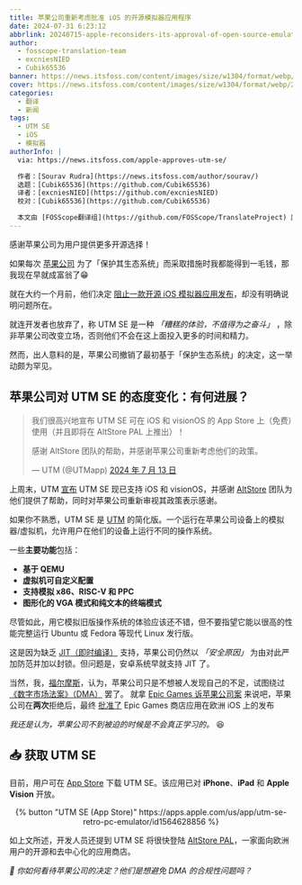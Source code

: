 ```yaml
---
title: 苹果公司重新考虑批准 iOS 的开源模拟器应用程序
date: 2024-07-31 6:23:12
abbrlink: 20240715-apple-reconsiders-its-approval-of-open-source-emulator-app-for-ios
author:
  - fosscope-translation-team
  - excniesNIED
  - Cubik65536
banner: https://news.itsfoss.com/content/images/size/w1304/format/webp/2024/07/apple-reconsiders-opensource-emulation.png
cover: https://news.itsfoss.com/content/images/size/w1304/format/webp/2024/07/apple-reconsiders-opensource-emulation.png
categories:
  - 翻译
  - 新闻
tags: 
  - UTM SE
  - iOS
  - 模拟器
authorInfo: |
  via: https://news.itsfoss.com/apple-approves-utm-se/

  作者：[Sourav Rudra](https://news.itsfoss.com/author/sourav/)
  选题：[Cubik65536](https://github.com/Cubik65536)
  译者：[excniesNIED](https://github.com/excniesNIED)
  校对：[Cubik65536](https://github.com/Cubik65536)

  本文由 [FOSScope翻译组](https://github.com/FOSScope/TranslateProject) 原创编译，[开源观察](https://fosscope.com/) 荣誉推出
---
```


感谢苹果公司为用户提供更多开源选择！

<!-- more -->

如果每次 [苹果公司](https://www.apple.com/) 为了「保护其生态系统」而采取措施时我都能得到一毛钱，那我现在早就成富翁了😁

就在大约一个月前，他们决定 [阻止一款开源 iOS 模拟器应用发布](https://news.itsfoss.com/apple-blocks-utm-se/)，却没有明确说明问题所在。

就连开发者也放弃了，称 UTM SE 是一种 *「糟糕的体验，不值得为之奋斗」* ，除非苹果公司改变立场，否则他们不会在这上面投入更多的时间和精力。

然而，出人意料的是，苹果公司撤销了最初基于「保护生态系统」的决定，这一举动颇为罕见。

## 苹果公司对 UTM SE 的态度变化：有何进展？

> 我们很高兴地宣布 UTM SE 可在 iOS 和 visionOS 的 App Store 上（免费）使用（并且即将在 AltStore PAL 上推出）！ 
> 
> 感谢 AltStore 团队的帮助，并感谢苹果公司重新考虑他们的政策。
>
> — UTM (@UTMapp) [2024 年 7 月 13 日](https://twitter.com/UTMapp/status/1812238024220238180)

上周末，UTM [宣布](https://x.com/UTMapp/status/1812238024220238180) UTM SE 现已支持 iOS 和 visionOS，并感谢 [AltStore](https://altstore.io/) 团队为他们提供了帮助，同时对苹果公司重新审视其政策表示感谢。

如果你不熟悉，UTM SE 是 [UTM](https://getutm.app/) 的简化版。一个运行在苹果公司设备上的模拟器/虚拟机，允许用户在他们的设备上运行不同的操作系统。

一些**主要功能**包括：

- **基于 QEMU**
- **虚拟机可自定义配置**
- **支持模拟 x86、RISC-V 和 PPC**
- **图形化的 VGA 模式和纯文本的终端模式**

尽管如此，用它模拟旧版操作系统的体验应该还不错，但不要指望它能以很高的性能完整运行 Ubuntu 或 Fedora 等现代 Linux 发行版。

这是因为缺乏 [JIT（即时编译）](https://en.wikipedia.org/wiki/Just-in-time_compilation) 支持，苹果公司仍然以 *「安全原因」* 为由对此严加防范并加以封锁。但问题是，安卓系统早就支持 JIT 了。

当然，我，[福尔摩斯](https://en.wikipedia.org/wiki/Sherlock_Holmes)，认为，苹果公司只是不想被人发现自己的不足，试图绕过 [《数字市场法案》（DMA）](https://digital-markets-act.ec.europa.eu/index_en) 罢了。 就拿 [Epic Games 诉苹果公司案](https://en.wikipedia.org/wiki/Epic_Games_v._Apple) 来说吧，苹果公司在**两次**拒绝后，最终 [批准了](https://arstechnica.com/gadgets/2024/07/report-apple-approves-epic-games-store-on-ios-in-europe/) Epic Games 商店应用在欧洲 iOS 上的发布

*我还是认为，苹果公司不到被迫的时候是不会真正学习的。* 😆

## 📥 获取 UTM SE

目前，用户可在 [App Store](https://apps.apple.com/us/app/utm-se-retro-pc-emulator/id1564628856) 下载 UTM SE。该应用已对 **iPhone**、**iPad** 和 **Apple Vision** 开放。

<center>{% button "UTM SE (App Store)" https://apps.apple.com/us/app/utm-se-retro-pc-emulator/id1564628856 %}</center>

如上文所述，开发人员还提到 UTM SE 将很快登陆 [AltStore PAL](https://rileytestut.com/blog/2024/04/17/introducing-altstore-pal/)，一家面向欧洲用户的开源和去中心化的应用商店。

*💬 你如何看待苹果公司的决定？他们是想避免 DMA 的合规性问题吗？*
